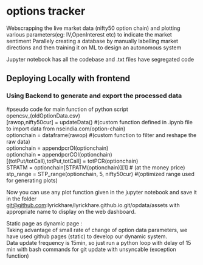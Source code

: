 # options tracker
 
Webscrapping the live market data (nifty50 option chain) and plotting various parameters(eg: IV,OpenInterest etc) to indicate the market sentiment 
Parallely creating a database by manually labelling market directions and then training it on ML to design an autonomous system

Jupyter notebook has all the codebase and .txt files have segregated code

## Deploying Locally with frontend

### Using Backend to generate and export the processed data

#pseudo code for main function of python script <br />
opencsv_(oldOptionData.csv) <br />
[rawop,nifty50cur] = updateData() #(custom function defined in .ipynb file to import data from nseindia.com/option-chain) <br />
optionchain = dataframe(rawop) #(custom function to filter and reshape the raw data) <br />
optionchain = appendpcrOI(optionchain) <br />
optionchain = appendpcrCOI(optionchain) <br />
[(totPut/totCall),totPut,totCall] = totPCR(optionchain) <br />
STPATM = optionchain[STPATM(optionchain)][1] # (at the money price) <br />
stp_range = STP_range(optionchain, 5, nifty50cur) #(optimized range used for generating plots) <br />

Now you can use any plot function given in the jupyter notebook and save it in the folder git@github.com:lyrickhare/lyrickhare.github.io.git/opdata/assets with appropriate name to display on the web dashboard. <br />

Static page as dynamic page : <br />
  Taking advantage of small rate of change of option data parameters, we have used github pages (static) to develop our dynamic system. <br />
  Data update frequency is 15min, so just run a python loop with delay of 15 min with bash commands for git update with unsyncable (exception function)
  
  

